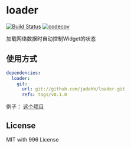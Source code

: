 # loader
[![Build Status](https://travis-ci.com/boyan01/loader.svg?branch=master)](https://travis-ci.com/boyan01/loader)
[![codecov](https://codecov.io/gh/boyan01/loader/branch/master/graph/badge.svg)](https://codecov.io/gh/boyan01/loader)

加载网络数据时自动控制Widget的状态


## 使用方式

```yaml
dependencies:
  loader:
    git:
      url: git://github.com/jadehh/loader.git
      refs: tags/v0.1.0
```



例子： [这个项目](https://github.com/boyan01/flutter-netease-music)



## License

MIT with 996 License
